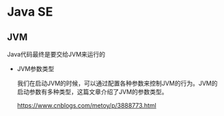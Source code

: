 # Java SE


## JVM
Java代码最终是要交给JVM来运行的

- JVM参数类型

  我们在启动JVM的时候，可以通过配置各种参数来控制JVM的行为。JVM的启动参数有多种类型，这篇文章介绍了JVM的参数类型。
  
  https://www.cnblogs.com/metoy/p/3888773.html
